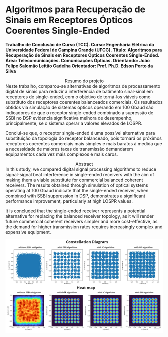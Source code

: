 # Algoritmos para Recuperação de Sinais em Receptores Ópticos Coerentes Single-Ended

**Trabalho de Conclusão de Curso (TCC).
Curso: Engenharia Elétrica da Universidade Federal de Campina Grande (UFCG).
Título: Algoritmos para Recuperação de Sinais em Receptores Ópticos Coerentes Single-Ended.
Área: Telecomunicações. Comunicações Ópticas.
Orientando: João Felipe Salomão Leitão Gadelha
Orientador: Prof. Ph.D. Edson Porto da Silva**

<center> Resumo do projeto </center>
Neste trabalho, comparou-se alternativas de algoritmos de processamento digital de sinais para reduzir a interferência de batimento sinal-sinal em receptores de single-ended, com o objetivo de torná-los viáveis como substituto dos receptores coerentes balanceados comerciais. Os resultados obtidos via simulação de sistemas ópticos operando em 100 Gbaud são indicadores de que o receptor single-ended combinado a supressão de SSBI no DSP evidencia significativa melhora de desempenho, principalmente, se o sistema operar a valores elevados de LOSPR. 

Conclui-se que, o receptor single-ended é uma possível alternativa para substituição da topologia do receptor balanceado, pois tornará os próximos receptores coerentes comerciais mais simples e mais baratos à medida que a necessidade de maiores taxas de transmissão demandarem equipamentos cada vez mais complexos e mais caros.

<center> Abstract </center>
In this study, we compared digital signal processing algorithms to reduce signal-signal beat interference in single-ended receivers with the aim of making them a viable substitute for commercial balanced coherent receivers. The results obtained through simulation of optical systems operating at 100 Gbaud indicate that the single-ended receiver, when combined with SSBI suppression in DSP, demonstrates a significant performance improvement, particularly at high LOSPR values.

It is concluded that the single-ended receiver represents a potential alternative for replacing the balanced receiver topology, as it will render future commercial coherent receivers simpler and more cost-effective, as the demand for higher transmission rates requires increasingly complex and expensive equipment.


![constellationDiagram_heatMap](https://github.com/jfelipeslg/TCC_Single-Ended-Receiver/blob/main/readme-fig.jpg)